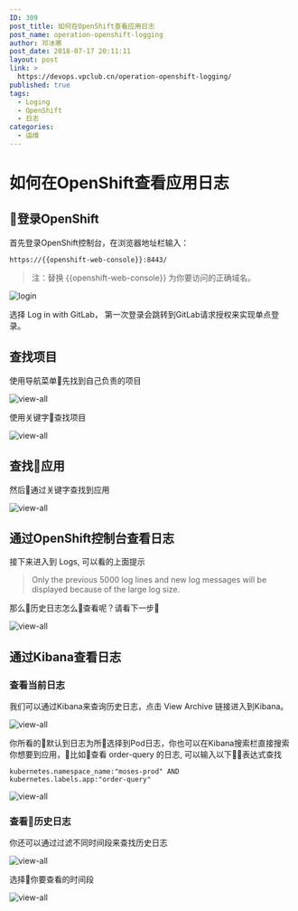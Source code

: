 ```yaml
---
ID: 309
post_title: 如何在OpenShift查看应用日志
post_name: operation-openshift-logging
author: 邓冰寒
post_date: 2018-07-17 20:11:11
layout: post
link: >
  https://devops.vpclub.cn/operation-openshift-logging/
published: true
tags:
  - Loging
  - OpenShift
  - 日志
categories:
  - 运维
---
```


# 如何在OpenShift查看应用日志

## 登录OpenShift

首先登录OpenShift控制台，在浏览器地址栏输入：

```browser
https://{{openshift-web-console}}:8443/
```

>注：替换 {{openshift-web-console}} 为你要访问的正确域名。

![login](/images/operation-openshift-logging/login-openshift.png)

选择 Log in with GitLab， 第一次登录会跳转到GitLab请求授权来实现单点登录。

## 查找项目

使用导航菜单先找到自己负责的项目

![view-all](/images/operation-openshift-logging/view-all-projects.png)

使用关键字查找项目

![view-all](/images/operation-openshift-logging/find-project.png)

## 查找应用

然后通过关键字查找到应用

![view-all](/images/operation-openshift-logging/find-app.png)

## 通过OpenShift控制台查看日志

接下来进入到 Logs, 可以看的上面提示

>Only the previous 5000 log lines and new log messages will be displayed because of the large log size.

那么历史日志怎么查看呢？请看下一步

![view-all](/images/operation-openshift-logging/view-archive.png)

## 通过Kibana查看日志

### 查看当前日志

我们可以通过Kibana来查询历史日志，点击 View Archive 链接进入到Kibana。

![view-all](/images/operation-openshift-logging/pod-log.png)

你所看的默认到日志为所选择到Pod日志，你也可以在Kibana搜索栏直接搜索你想要到应用，比如查看 order-query 的日志, 可以输入以下表达式查找

```browser
kubernetes.namespace_name:"moses-prod" AND kubernetes.labels.app:"order-query"
```

![view-all](/images/operation-openshift-logging/app-log.png)

### 查看历史日志

你还可以通过过滤不同时间段来查找历史日志

![view-all](/images/operation-openshift-logging/historical-log.png)

选择你要查看的时间段

![view-all](/images/operation-openshift-logging/historical-abs-log.png)

